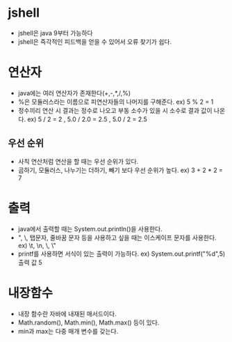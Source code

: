 # jshell
- jshell은 java 9부터 가능하다
- jshell은 즉각적인 피드백을 얻을 수 있어서 오류 찾기가 쉽다.

# 연산자
- java에는 여러 연산자가 존재한다(+,-,*,/,%)
- %은 모듈러스라는 이름으로 피연산자들의 나머지를 구해준다.
ex) 5 % 2 = 1
- 정수끼리 연산 시 결과는 정수로 나오고 부동 소수가 있을 시 소수로 결과 값이 나온다.
ex) 5 / 2 = 2 , 5.0 / 2.0 = 2.5 , 5.0 / 2 = 2.5
## 우선 순위
- 사칙 연산처럼 연산을 할 때는 우선 순위가 있다.
- 곱하기, 모듈러스, 나누기는 더하기, 빼기 보다 우선 순위가 높다.
ex) 3 + 2 * 2 = 7

# 출력
- java에서 출력할 때는 System.out.println()을 사용한다.
- ", \\, 탭문자, 줄바꿈 문자 등을 사용하고 싶을 때는 이스케이프 문자를 사용한다.
ex) \t, \n, \\\, \\"
- printf를 사용하면 서식이 있는 출력이 가능하다.
ex) System.out.printf("%d",5) 
   출력 값 5
   
# 내장함수
- 내장 함수란 자바에 내재된 매서드이다.
- Math.random(), Math.min(), Math.max() 등이 있다.
- min과 max는 다중 매개 변수를 갖는다.
